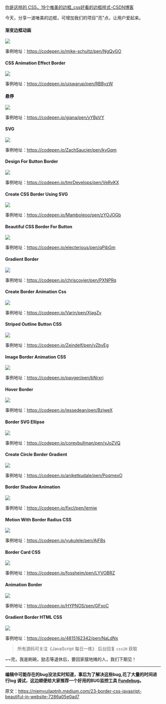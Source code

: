 [你是这样的 CSS，19个唯美的边框_css好看的边框样式-CSDN博客](https://blog.csdn.net/qq449245884/article/details/121280326) 

今天，分享一波唯美的边框，可增加我们的项目"亮"点，让用户爱起来。

#### 渐变边框动画

![](https://img-blog.csdnimg.cn/img_convert/2b561877a5f875469e3ebd1eaf74bea6.gif)

事例地址：https://codepen.io/mike-schultz/pen/NgQvGO

#### CSS Animation Effect Border

![](https://img-blog.csdnimg.cn/img_convert/a4a2213be8a61437455999b43d645abf.gif)

事例地址：https://codepen.io/uiswarup/pen/RBByzW

#### 悬停

![](https://img-blog.csdnimg.cn/img_convert/30b926bfbef64d7cc75b06b3440aa52e.gif)

事例地址：https://codepen.io/giana/pen/yYBpVY

#### SVG

![](https://img-blog.csdnimg.cn/img_convert/6ec035c8fcd4b175675e06ab32eb92a2.gif)

事例地址：https://codepen.io/ZachSaucier/pen/kyGqm

#### Design For Button Border

![](https://img-blog.csdnimg.cn/img_convert/7268b4275bacc380c27a66dfab91b297.gif)

事例地址：https://codepen.io/tmrDevelops/pen/VeRvKX

#### Create CSS Border Using SVG

![](https://img-blog.csdnimg.cn/img_convert/309747009b4f0aceb102fbee70cf8ab0.gif)

事例地址：https://codepen.io/Mamboleoo/pen/zYOJOGb

#### Beautiful CSS Border For Button

![](https://img-blog.csdnimg.cn/img_convert/99d48da7bc20280413b66d9169e078b8.gif)

事例地址：https://codepen.io/electerious/pen/qPjbGm

#### Gradient Border

![](https://img-blog.csdnimg.cn/img_convert/226965caf9261ccc5ce97fe4d359fb94.gif)

事例地址：https://codepen.io/chriscoyier/pen/PXNPRq

#### Create Border Animation Css

![](https://img-blog.csdnimg.cn/img_convert/a1c27438403516c76db18829b4f92e7d.gif)

事例地址：https://codepen.io/Varin/pen/XjagZv

#### Striped Outline Button CSS

![](https://img-blog.csdnimg.cn/img_convert/d24708945dc2f104dacb5eab990a1b06.gif)

事例地址：https://codepen.io/Zeindelf/pen/vZbyEg

#### Image Border Animation CSS

![](https://img-blog.csdnimg.cn/img_convert/3abe9934586d11c6ea62b9fe82bad08d.gif)

事例地址：https://codepen.io/pavger/pen/bNrxrj

#### Hover Border

![](https://img-blog.csdnimg.cn/img_convert/a040103d95e5af48704541e80be0f5ab.gif)

事例地址：https://codepen.io/jessedean/pen/BzjweX

#### Border SVG Ellipse

![](https://img-blog.csdnimg.cn/img_convert/737ccef5a215f25a7db116b876602fdc.gif)

事例地址：https://codepen.io/coreybullman/pen/yJoZVQ

#### Create Circle Border Gradient

![](https://img-blog.csdnimg.cn/img_convert/651a526e910e9869a85800cd538e03c9.gif)

事例地址：https://codepen.io/aniketkudale/pen/PoqmexO

#### Border Shadow Animation

![](https://img-blog.csdnimg.cn/img_convert/24cd3b498e9130d41bc95dd3f0ca9338.gif)

事例地址：https://codepen.io/fixcl/pen/lemjw

#### Motion With Border Radius CSS

![](https://img-blog.csdnimg.cn/img_convert/f5d0625e0beb117d0b407210ea1d22ec.gif)

事例地址：https://codepen.io/yukulele/pen/AjFBs

#### Border Card CSS

![](https://img-blog.csdnimg.cn/img_convert/f79a8db6ae5c4d1ebbe00b2fcce787ce.gif)

事例地址：https://codepen.io/fossheim/pen/LYVOBRZ

#### Animation Border

![](https://img-blog.csdnimg.cn/img_convert/9c32b3486bbb240bc892ccd19f701dec.gif)

事例地址：https://codepen.io/HYPNOS/pen/GFxoC

#### Gradient Border HTML CSS

![](https://img-blog.csdnimg.cn/img_convert/87e8ec69987d0015c9e883f0162c702c.gif)

事例地址：https://codepen.io/4815162342/pen/NaLdNx

> 所有源码可关注《JavaScript 每日一练》 后台回复 `css20` 获取

~~完，我是刷碗，励志等退休后，要回家摆地摊的人，我们下期见！

* * *

**编辑中可能存在的bug没法实时知道，事后为了解决这些bug,花了大量的时间进行log 调试，这边顺便给大家推荐一个好用的BUG监控工具 [Fundebug](https://www.fundebug.com/?utm_source=xiaozhi)。** 

原文：https://niemvuilaptnh.medium.com/23-border-css-javasript-beautiful-in-website-7286a05e0ad7
